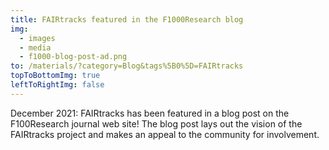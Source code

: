 ```yaml
---
title: FAIRtracks featured in the F1000Research blog
img:
  - images
  - media
  - f1000-blog-post-ad.png
to: /materials/?category=Blog&tags%5B0%5D=FAIRtracks
topToBottomImg: true
leftToRightImg: false
---
```


December 2021: FAIRtracks has been featured in a blog post on the F100Research journal web site! The
blog post lays out the vision of the FAIRtracks project and makes an appeal to the community for
involvement.
